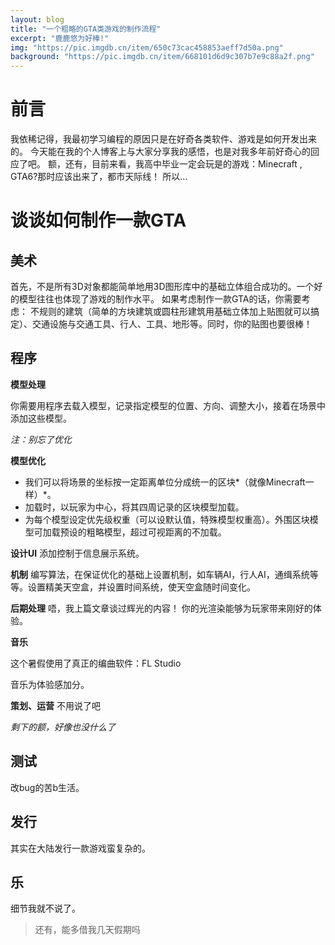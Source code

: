 ```yaml
---
layout: blog
title: "一个粗略的GTA类游戏的制作流程"
excerpt: "鹿鹿悠为好棒!"
img: "https://pic.imgdb.cn/item/650c73cac458853aeff7d50a.png"
background: "https://pic.imgdb.cn/item/668101d6d9c307b7e9c88a2f.png"
---
```


# 前言

我依稀记得，我最初学习编程的原因只是在好奇各类软件、游戏是如何开发出来的。
今天能在我的个人博客上与大家分享我的感悟，也是对我多年前好奇心的回应了吧。
额，还有，目前来看，我高中毕业一定会玩是的游戏：Minecraft , GTA6?那时应该出来了，都市天际线！
所以...

# 谈谈如何制作一款GTA

## 美术

首先，不是所有3D对象都能简单地用3D图形库中的基础立体组合成功的。一个好的模型往往也体现了游戏的制作水平。
如果考虑制作一款GTA的话，你需要考虑：
不规则的建筑（简单的方块建筑或圆柱形建筑用基础立体加上贴图就可以搞定）、交通设施与交通工具、行人、工具、地形等。同时，你的贴图也要很棒！

## 程序

**模型处理**

你需要用程序去载入模型，记录指定模型的位置、方向、调整大小，接着在场景中添加这些模型。

*注：别忘了优化*

**模型优化**

- 我们可以将场景的坐标按一定距离单位分成统一的区块*（就像Minecraft一样）*。
- 加载时，以玩家为中心，将其四周记录的区块模型加载。
- 为每个模型设定优先级权重（可以设默认值，特殊模型权重高）。外围区块模型可加载预设的粗略模型，超过可视距离的不加载。

**设计UI**
添加控制于信息展示系统。

**机制**
编写算法，在保证优化的基础上设置机制，如车辆AI，行人AI，通缉系统等等。设置精美天空盒，并设置时间系统，使天空盒随时间变化。

**后期处理**
唔，我上篇文章谈过辉光的内容！
你的光渲染能够为玩家带来刚好的体验。

**音乐**

这个暑假使用了真正的编曲软件：FL Studio

音乐为体验感加分。

**策划、运营**
不用说了吧

*剩下的额，好像也没什么了*

## 测试

改bug的苦b生活。

## 发行

其实在大陆发行一款游戏蛮复杂的。

## 乐

细节我就不说了。

> 还有，能多借我几天假期吗